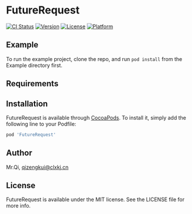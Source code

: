# FutureRequest

[![CI Status](https://img.shields.io/travis/Mr.Qi/FutureRequest.svg?style=flat)](https://travis-ci.org/Mr.Qi/FutureRequest)
[![Version](https://img.shields.io/cocoapods/v/FutureRequest.svg?style=flat)](https://cocoapods.org/pods/FutureRequest)
[![License](https://img.shields.io/cocoapods/l/FutureRequest.svg?style=flat)](https://cocoapods.org/pods/FutureRequest)
[![Platform](https://img.shields.io/cocoapods/p/FutureRequest.svg?style=flat)](https://cocoapods.org/pods/FutureRequest)

## Example

To run the example project, clone the repo, and run `pod install` from the Example directory first.

## Requirements

## Installation

FutureRequest is available through [CocoaPods](https://cocoapods.org). To install
it, simply add the following line to your Podfile:

```ruby
pod 'FutureRequest'
```

## Author

Mr.Qi, qizengkui@clxkj.cn

## License

FutureRequest is available under the MIT license. See the LICENSE file for more info.
